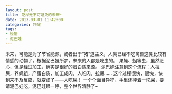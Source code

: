 ```yaml
---
layout: post
title: 吃屎是不可避免的未来~
date: 2013-03-01 11:42:00
categories: 吓醒
tags:
- 怪悟
- 泥巴娃
---
```

未来，可能是为了节省能源，或者出于“猪”道主义，人类已经不吃禽兽这类比较有情感的动物了，根据泥巴娃所梦，未来的人都是吃虫的。
果蝇、蛆等虫，虽然恶心，但是经过加工，确实是很好的蛋白质来源。
泥巴娃注意到这个流程：人拉屎，养蝇蛆，产蛋白质，加工成肉，人吃肉，拉屎……
这个过程很快，很快，快到来不及反应，就变成了——人吃屎！ 
一个个面目狰狞，手里还捧着一坨屎，要请泥巴娃吃，泥巴娃眼一睁，整个世界清静了~
